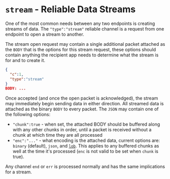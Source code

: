 # `stream` - Reliable Data Streams

One of the most common needs between any two endpoints is creating streams of data.  The `"type":"stream"` reliable channel is a request from one endpoint to open a stream to another.

The stream open request may contain a single additional packet attached as the `BODY` that is the options for this stream request, these options should contain anything the recipient app needs to determine what the stream is for and to create it.


```json
{
  "c":1,
  "type":"stream"
}
BODY: ...
```

Once accepted (and once the open packet is acknowledged), the stream may immediately begin sending data in either direction.  All streamed data is attached as the binary `BODY` to every packet. The `JSON` may contain one of the following options:

* `"chunk":true` - when set, the attached BODY should be buffered along with any other chunks in order, until a packet is received without a chunk at which time they are all processed
* `"enc":"..."` - what encoding is the attached data, current options are: `binary` (default), `json`, and [`lob`](../lob.md).  This applies to any buffered chunks as well at the time it's processed (`enc` is not valid to be set when `chunk` is true).

Any channel `end` or `err` is processed normally and has the same implications for a stream.
